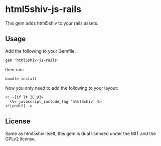 html5shiv-js-rails
==================

This gem adds html5shiv to your rails assets.

Usage
-----

Add the following to your Gemfile:

    gem 'html5shiv-js-rails'

then run:

    bundle install

Now you only need to add the following to your layout:

    <!--[if lt IE 9]>
      <%= javascript_include_tag 'html5shiv' %>
    <![endif]-->

License
-------

Same as html5shiv itself, this gem is dual licensed under the MIT and the GPLv2 license.
